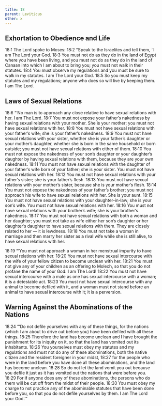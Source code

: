 ```yaml
---
title: 18
parent: Leviticus
other: x
---
```



## Exhortation to Obedience and Life

<a name="18:1">18:1</a> The Lord spoke to Moses: <a name="18:2">18:2</a> “Speak to the Israelites and tell them, ‘I am The Lord your God. <a name="18:3">18:3</a> You must not do as they do in the land of Egypt where you have been living, and you must not do as they do in the land of Canaan into which I am about to bring you; you must not walk in their statutes. <a name="18:4">18:4</a> You must observe my regulations and you must be sure to walk in my statutes. I am The Lord your God. <a name="18:5">18:5</a> So you must keep my statutes and my regulations; anyone who does so will live by keeping them. I am The Lord.

## Laws of Sexual Relations

<a name="18:6">18:6</a> “‘No man is to approach any close relative to have sexual relations with her. I am The Lord. <a name="18:7">18:7</a> You must not expose your father’s nakedness by having sexual relations with your mother. She is your mother; you must not have sexual relations with her. <a name="18:8">18:8</a> You must not have sexual relations with your father’s wife; she is your father’s nakedness. <a name="18:9">18:9</a> You must not have sexual relations with your sister, whether she is your father’s daughter or your mother’s daughter, whether she is born in the same household or born outside; you must not have sexual relations with either of them. <a name="18:10">18:10</a> You must not expose the nakedness of your son’s daughter or your daughter’s daughter by having sexual relations with them, because they are your own nakedness. <a name="18:11">18:11</a> You must not have sexual relations with the daughter of your father’s wife born of your father; she is your sister. You must not have sexual relations with her. <a name="18:12">18:12</a> You must not have sexual relations with your father’s sister; she is your father’s flesh. <a name="18:13">18:13</a> You must not have sexual relations with your mother’s sister, because she is your mother’s flesh. <a name="18:14">18:14</a> You must not expose the nakedness of your father’s brother; you must not approach his wife to have sexual relations with her. She is your aunt. <a name="18:15">18:15</a> You must not have sexual relations with your daughter-in-law; she is your son’s wife. You must not have sexual relations with her. <a name="18:16">18:16</a> You must not have sexual relations with your brother’s wife; she is your brother’s nakedness. <a name="18:17">18:17</a> You must not have sexual relations with both a woman and her daughter; you must not take as wife either her son’s daughter or her daughter’s daughter to have sexual relations with them. They are closely related to her — it is lewdness. <a name="18:18">18:18</a> You must not take a woman in marriage and then marry her sister as a rival wife while she is still alive, to have sexual relations with her.

<a name="18:19">18:19</a> “‘You must not approach a woman in her menstrual impurity to have sexual relations with her. <a name="18:20">18:20</a> You must not have sexual intercourse with the wife of your fellow citizen to become unclean with her. <a name="18:21">18:21</a> You must not give any of your children as an offering to Molech, so that you do not profane the name of your God. I am The Lord! <a name="18:22">18:22</a> You must not have sexual intercourse with a male as one has sexual intercourse with a woman; it is a detestable act. <a name="18:23">18:23</a> You must not have sexual intercourse with any animal to become defiled with it, and a woman must not stand before an animal to have sexual intercourse with it; it is a perversion.

## Warning Against the Abominations of the Nations

<a name="18:24">18:24</a> “‘Do not defile yourselves with any of these things, for the nations (which I am about to drive out before you) have been defiled with all these things. <a name="18:25">18:25</a> Therefore the land has become unclean and I have brought the punishment for its iniquity on it, so that the land has vomited out its inhabitants. <a name="18:26">18:26</a> You yourselves must obey my statutes and my regulations and must not do any of these abominations, both the native citizen and the resident foreigner in your midst, <a name="18:27">18:27</a> for the people who were in the land before you have done all these abominations, and the land has become unclean. <a name="18:28">18:28</a> So do not let the land vomit you out because you defile it just as it has vomited out the nations that were before you. <a name="18:29">18:29</a> For if anyone does any of these abominations, the persons who do them will be cut off from the midst of their people. <a name="18:30">18:30</a> You must obey my charge to not practice any of the abominable statutes that have been done before you, so that you do not defile yourselves by them. I am The Lord your God.’”